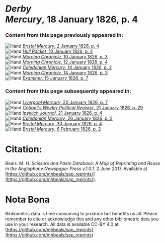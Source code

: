 # *Derby Mercury*, 18 January 1826, p. 4  
  
### Content from this page previously appeared in:  
![Hand](http://scissorsandpaste.net/wp-content/uploads/2017/06/smallhandpointer.png) [*Bristol Mercury*, 2 January 1826, p. 4](https://mhbeals.github.io/sap_html/Bristol-Mercury/Bristol-Mercury-2-January-1826-p-4)  
![Hand](http://scissorsandpaste.net/wp-content/uploads/2017/06/smallhandpointer.png) [*Hull Packet*, 10 January 1826, p. 4](https://mhbeals.github.io/sap_html/Hull-Packet/Hull-Packet-10-January-1826-p-4)  
![Hand](http://scissorsandpaste.net/wp-content/uploads/2017/06/smallhandpointer.png) [*Morning Chronicle*, 10 January 1826, p. 3](https://mhbeals.github.io/sap_html/Morning-Chronicle/Morning-Chronicle-10-January-1826-p-3)  
![Hand](http://scissorsandpaste.net/wp-content/uploads/2017/06/smallhandpointer.png) [*Morning Chronicle*, 12 January 1826, p. 4](https://mhbeals.github.io/sap_html/Morning-Chronicle/Morning-Chronicle-12-January-1826-p-4)  
![Hand](http://scissorsandpaste.net/wp-content/uploads/2017/06/smallhandpointer.png) [*Caledonian Mercury*, 14 January 1826, p. 2](https://mhbeals.github.io/sap_html/Caledonian-Mercury/Caledonian-Mercury-14-January-1826-p-2)  
![Hand](http://scissorsandpaste.net/wp-content/uploads/2017/06/smallhandpointer.png) [*Morning Chronicle*, 14 January 1826, p. 3](https://mhbeals.github.io/sap_html/Morning-Chronicle/Morning-Chronicle-14-January-1826-p-3)  
![Hand](http://scissorsandpaste.net/wp-content/uploads/2017/06/smallhandpointer.png) [*Examiner*, 15 January 1826, p. 7](https://mhbeals.github.io/sap_html/Examiner/Examiner-15-January-1826-p-7)  
  
### Content from this page subsequently appeared in:  
![Hand](http://scissorsandpaste.net/wp-content/uploads/2017/06/smallhandpointer.png) [*Liverpool Mercury*, 20 January 1826, p. 7](https://mhbeals.github.io/sap_html/Liverpool-Mercury/Liverpool-Mercury-20-January-1826-p-7)  
![Hand](http://scissorsandpaste.net/wp-content/uploads/2017/06/smallhandpointer.png) [*Cobbet's Weekly Political Register*, 21 January 1826, p. 29](https://mhbeals.github.io/sap_html/Cobbet's-Weekly-Political-Register/Cobbet's-Weekly-Political-Register-21-January-1826-p-29)  
![Hand](http://scissorsandpaste.net/wp-content/uploads/2017/06/smallhandpointer.png) [*Ipswich Journal*, 21 January 1826, p. 4](https://mhbeals.github.io/sap_html/Ipswich-Journal/Ipswich-Journal-21-January-1826-p-4)  
![Hand](http://scissorsandpaste.net/wp-content/uploads/2017/06/smallhandpointer.png) [*Caledonian Mercury*, 26 January 1826, p. 2](https://mhbeals.github.io/sap_html/Caledonian-Mercury/Caledonian-Mercury-26-January-1826-p-2)  
![Hand](http://scissorsandpaste.net/wp-content/uploads/2017/06/smallhandpointer.png) [*Bristol Mercury*, 30 January 1826, p. 4](https://mhbeals.github.io/sap_html/Bristol-Mercury/Bristol-Mercury-30-January-1826-p-4)  
![Hand](http://scissorsandpaste.net/wp-content/uploads/2017/06/smallhandpointer.png) [*Bristol Mercury*, 6 February 1826, p. 2](https://mhbeals.github.io/sap_html/Bristol-Mercury/Bristol-Mercury-6-February-1826-p-2)  


# Citation: 

Beals. M. H. *Scissors and Paste Database: A Map of Reprinting and Reuse in the Anglophone Newspaper Press v.1.0.1.* 2 June 2017. Available at [https://github.com/mhbeals/sap_reprints/](https://github.com/mhbeals/sap_reprints/). 

# Nota Bona

Bibliometric data is time consuming to produce but benefits us all. Please remember to cite or acknowledge this and any other bibliometric data you use in your research. All data is available CC-BY 4.0 at [https://github.com/mhbeals/sap_reprints](https://github.com/mhbeals/sap_reprints)